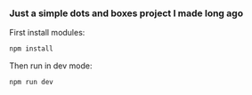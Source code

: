 ### Just a simple dots and boxes project I made long ago

First install modules:

```bash
npm install
```

Then run in dev mode:

```bash
npm run dev
```
